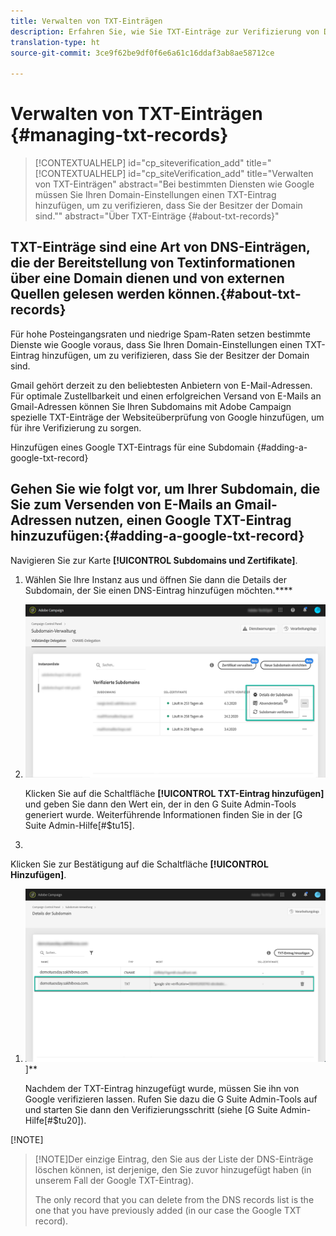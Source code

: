 ```yaml
---
title: Verwalten von TXT-Einträgen
description: Erfahren Sie, wie Sie TXT-Einträge zur Verifizierung von Domain-Besitz verwalten können.
translation-type: ht
source-git-commit: 3ce9f62be9df0f6e6a61c16ddaf3ab8ae58712ce

---
```



# Verwalten von TXT-Einträgen {#managing-txt-records}

>[!CONTEXTUALHELP]
>id="cp_siteverification_add"
>title="[!CONTEXTUALHELP]
>id=&quot;cp_siteVerification_add&quot;
>title=&quot;Verwalten von TXT-Einträgen&quot;
>abstract=&quot;Bei bestimmten Diensten wie Google müssen Sie Ihren Domain-Einstellungen einen TXT-Eintrag hinzufügen, um zu verifizieren, dass Sie der Besitzer der Domain sind.&quot;"
>abstract="Über TXT-Einträge {#about-txt-records}"

## TXT-Einträge sind eine Art von DNS-Einträgen, die der Bereitstellung von Textinformationen über eine Domain dienen und von externen Quellen gelesen werden können.{#about-txt-records}

Für hohe Posteingangsraten und niedrige Spam-Raten setzen bestimmte Dienste wie Google voraus, dass Sie Ihren Domain-Einstellungen einen TXT-Eintrag hinzufügen, um zu verifizieren, dass Sie der Besitzer der Domain sind.

Gmail gehört derzeit zu den beliebtesten Anbietern von E-Mail-Adressen. Für optimale Zustellbarkeit und einen erfolgreichen Versand von E-Mails an Gmail-Adressen können Sie Ihren Subdomains mit Adobe Campaign spezielle TXT-Einträge der Websiteüberprüfung von Google hinzufügen, um für ihre Verifizierung zu sorgen.

Hinzufügen eines Google TXT-Eintrags für eine Subdomain {#adding-a-google-txt-record}

## Gehen Sie wie folgt vor, um Ihrer Subdomain, die Sie zum Versenden von E-Mails an Gmail-Adressen nutzen, einen Google TXT-Eintrag hinzuzufügen:{#adding-a-google-txt-record}

Navigieren Sie zur Karte **[!UICONTROL Subdomains und Zertifikate]**.

1. Wählen Sie Ihre Instanz aus und öffnen Sie dann die Details der Subdomain, der Sie einen DNS-Eintrag hinzufügen möchten.****

1. ![](assets/txt_subdomaindetails.png)

   Klicken Sie auf die Schaltfläche **[!UICONTROL TXT-Eintrag hinzufügen]** und geben Sie dann den Wert ein, der in den G Suite Admin-Tools generiert wurde. Weiterführende Informationen finden Sie in der [G Suite Admin-Hilfe[#$tu15].

1. 

   Klicken Sie zur Bestätigung auf die Schaltfläche **[!UICONTROL Hinzufügen]**.

1. ![](assets/txt_txtadded.png)]**

   Nachdem der TXT-Eintrag hinzugefügt wurde, müssen Sie ihn von Google verifizieren lassen. Rufen Sie dazu die G Suite Admin-Tools auf und starten Sie dann den Verifizierungsschritt (siehe [G Suite Admin-Hilfe[#$tu20]).




[!NOTE]

>[!NOTE]Der einzige Eintrag, den Sie aus der Liste der DNS-Einträge löschen können, ist derjenige, den Sie zuvor hinzugefügt haben (in unserem Fall der Google TXT-Eintrag).
>
>The only record that you can delete from the DNS records list is the one that you have previously added (in our case the Google TXT record).
